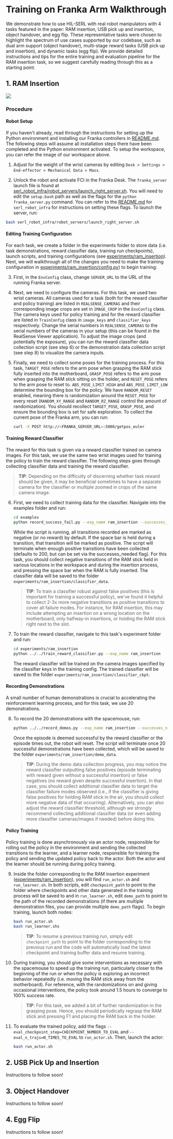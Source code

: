 # Training on Franka Arm Walkthrough

We demonstrate how to use HIL-SERL with real robot manipulators with 4 tasks featured in the paper: RAM insertion, USB pick up and insertion, object handover, and egg flip. These representative tasks were chosen to highlight the spectrum of use cases supported by our codebase, such as dual arm support (object handover), multi-stage reward tasks (USB pick up and insertion), and dynamic tasks (egg flip). We provide detailed instructions and tips for the entire training and evaluation pipeline for the RAM insertion task, so we suggest carefully reading through this as a starting point. 

## 1. RAM Insertion
![](./images/motherboard_setup.png)

### Procedure

#### Robot Setup
If you haven't already, read through the instructions for setting up the Python environment and installing our Franka controllers in [README.md](../README.md). The following steps will assume all installation steps there have been completed and the Python environment activated. To setup the workspace, you can refer the image of our workspace above.


1. Adjust for the weight of the wrist cameras by editing `Desk > Settings > End-effector > Mechanical Data > Mass`.

2. Unlock the robot and activate FCI in the Franka Desk. The `franka_server` launch file is found at [serl_robot_infra/robot_servers/launch_right_server.sh](../serl_robot_infra/robot_servers/launch_right_server.sh). You will need to edit the `setup.bash` path as well as the flags for the `python franka_server.py` command. You can refer to the [README.md](../serl_robot_infra/README.md) for `serl_robot_infra` for instructions on setting these flags. To launch the server, run:
   
```bash
bash serl_robot_infra/robot_servers/launch_right_server.sh
```

#### Editing Training Configuration
For each task, we create a folder in the experiments folder to store data (i.e. task demonstrations, reward classifier data, training run checkpoints), launch scripts, and training configurations (see [experiments/ram_insertion](../examples/experiments/ram_insertion/)). Next, we will walkthrough all of the changes you need to make the training configuration in [experiments/ram_insertion/config.py](../examples/experiments/ram_insertion/config.py)) to begin training:

3. First, in the `EnvConfig` class, change `SERVER_URL` to the URL of the running Franka server.

4. Next, we need to configure the cameras. For this task, we used two wrist cameras. All cameras used for a task (both for the reward classifier and policy training) are listed in `REALSENSE_CAMERAS` and their corresponding image crops are set in `IMAGE_CROP` in the `EnvConfig` class. The camera keys used for policy training and for the reward classifier are listed in `TrainConfig` class in `image_keys` and `classifier_keys` respectively. Change the serial numbers in `REALSENSE_CAMERAS` to the serial numbers of the cameras in your setup (this can be found in the RealSense Viewer application). To adjust the image crops (and potentially the exposure), you can run the reward classifier data collection script (see step 6) or the demonstration data collection script (see step 8) to visualize the camera inputs.

5. Finally, we need to collect some poses for the training process. For this task, `TARGET_POSE` refers to the arm pose when grasping the RAM stick fully inserted into the motherboard, `GRASP_POSE` refers to the arm pose when grasping the RAM stick sitting on the holder, and `RESET_POSE` refers to the arm pose to reset to. `ABS_POSE_LIMIT_HIGH` and `ABS_POSE_LIMIT_LOW` determine the bounding box for the policy. We have `RANDOM_RESET` enabled, meaning there is randomization around the `RESET_POSE` for every reset (`RANDOM_XY_RANGE` and `RANDOM_RZ_RANGE` control the amount of randomization). You should recollect `TARGET_POSE`, `GRASP_POSE`, and ensure the bounding box is set for safe exploration. To collect the current pose of the Franka arm, you can run:
    ```bash
    curl -X POST http://<FRANKA_SERVER_URL>:5000/getpos_euler
    ```


#### Training Reward Classifier
The reward for this task is given via a reward classifier trained on camera images. For this task, we use the same two wrist images used for training the policy to train the reward classifier. The following steps goes through collecting classifier data and training the reward classifier.

> **TIP**: Depending on the difficulty of discerning whether task reward should be given, it may be beneficial sometimes to have a separate camera for the classifier or multiple zoomed in crops of the same camera image. 

6. First, we need to collect training data for the classifier. Navigate into the examples folder and run:
    ```bash
    cd examples
    python record_success_fail.py --exp_name ram_insertion --successes_needed 200
    ```
   While the script is running, all transitions recorded are marked as negative (or no reward) by default. If the space bar is held during a transition, that transition will be marked as positive. The script will terminate when enough positive transitions have been collected (defaults to 200, but can be set via the successes_needed flag). For this task, you should collect negative transitions of the RAM stick held in various locations in the workspace and during the insertion process, and pressing the space bar when the RAM is fully inserted. The classifier data will be saved to the folder `experiments/ram_insertion/classifier_data`.

   > **TIP**: To train a classifier robust against false positives (this is important for training a successful policy), we've found it helpful to collect 2-3x more negative transitions as positive transitions to cover all failure modes. For instance, for RAM insertion, this may include attempting an insertion on a wrong location on the motherboard, only halfway-in insertions, or holding the RAM stick right next to the slot.

7. To train the reward classifier, navigate to this task's experiment folder and run:
    ```bash
    cd experiments/ram_insertion
    python ../../train_reward_classifier.py --exp_name ram_insertion
    ```
    The reward classifier will be trained on the camera images specified by the classifier keys in the training config. The trained classifier will be saved to the folder `experiments/ram_insertion/classifier_ckpt`.

#### Recording Demonstrations
A small number of human demonstrations is crucial to accelerating the reinforcement learning process, and for this task, we use 20 demonstrations. 

8. To record the 20 demonstrations with the spacemouse, run:
    ```bash
    python ../../record_demos.py --exp_name ram_insertion --successes_needed 20
    ```
    Once the episode is deemed successful by the reward classifier or the episode times out, the robot will reset. The script will terminate once 20 successful demonstrations have been collected, which will be saved to the folder `experiments/ram_insertion/demo_data`.

     > **TIP**: During the demo data collection progress, you may notice the reward classifier outputting false positives (episode terminating with reward given without a successful insertion) or false negatives (no reward given despite successful insertion). In that case, you should collect additional classifier data to target the classifier failure modes observed (i.e., if the classifier is giving false positives for holding RAM stick in the air, you should collect more negative data of that occurring). Alternatively, you can also adjust the reward classifier threshold, although we strongly recommend collecting additional classifier data (or even adding more classifier cameras/images if needed) before doing this.

#### Policy Training
Policy training is done asynchronously via an actor node, responsible for rolling out the policy in the environment and sending the collected transitions to the learner, and a learner node, responsible for training the policy and sending the updated policy back to the actor. Both the actor and the learner should be running during policy training.

9. Inside the folder corresponding to the RAM insertion experiment ([experiments/ram_insertion](../examples/experiments/ram_insertion/)), you will find `run_actor.sh` and `run_learner.sh`. In both scripts, edit `checkpoint_path` to point to the folder where checkpoints and other data generated in the training process will be saved to and in `run_learner.sh`, edit `demo_path` to point to the path of the recorded demonstrations (if there are multiple demonstration files, you can provide multiple `demo_path` flags). To begin training, launch both nodes:
    ```bash
    bash run_actor.sh
    bash run_learner.shs
    ```

    > **TIP**: To resume a previous training run, simply edit `checkpoint_path` to point to the folder corresponding to the previous run and the code will automatically load the latest checkpoint and training buffer data and resume training.

10. During training, you should give some interventions as necessary with the spacemouse to speed up the training run, particularly closer to the beginning of the run or when the policy is exploring an incorrect behavior repeatedly (i.e. moving the RAM stick away from the motherboard). For reference, with the randomizations on and giving occasional interventions, the policy took around 1.5 hours to converge to 100% success rate.

    > **TIP**: For this task, we added a bit of further randomization in the grasping pose. Hence, you should periodically regrasp the RAM stick and pressing F1 and placing the RAM back in the holder.

11. To evaluate the trained policy, add the flags `--eval_checkpoint_step=CHECKPOINT_NUMBER_TO_EVAL` and `--eval_n_trajs=N_TIMES_TO_EVAL` to `run_actor.sh`. Then, launch the actor:
    ```bash
    bash run_actor.sh
    ```

## 2. USB Pick Up and Insertion
Instructions to follow soon!

## 3. Object Handover
Instructions to follow soon!

## 4. Egg Flip
Instructions to follow soon!
